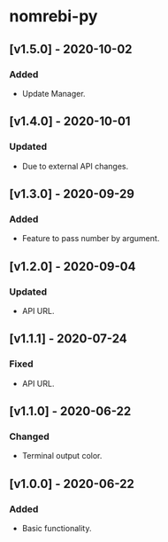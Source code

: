 # nomrebi-py

## [v1.5.0] - 2020-10-02

### Added
- Update Manager.

## [v1.4.0] - 2020-10-01

### Updated
- Due to external API changes.

## [v1.3.0] - 2020-09-29

### Added
- Feature to pass number by argument.

## [v1.2.0] - 2020-09-04

### Updated
- API URL.

## [v1.1.1] - 2020-07-24

### Fixed
- API URL.

## [v1.1.0] - 2020-06-22

### Changed
- Terminal output color.

## [v1.0.0] - 2020-06-22

### Added
- Basic functionality.
